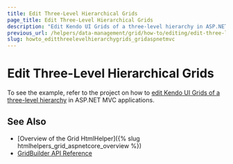 ```yaml
---
title: Edit Three-Level Hierarchical Grids
page_title: Edit Three-Level Hierarchical Grids
description: "Edit Kendo UI Grids of a three-level hierarchy in ASP.NET MVC applications."
previous_url: /helpers/data-management/grid/how-to/editing/edit-three-level-hierarchical-grid
slug: howto_editthreelevelhierarchygrids_gridaspnetmvc
---
```


# Edit Three-Level Hierarchical Grids

To see the example, refer to the project on how to [edit Kendo UI Grids of a three-level hierarchy](https://github.com/telerik/ui-for-aspnet-mvc-examples/tree/master/grid/ajax-3-level-hierarchy-editing) in ASP.NET MVC applications.

## See Also

* [Overview of the Grid HtmlHelper]({% slug htmlhelpers_grid_aspnetcore_overview %})
* [GridBuilder API Reference](http://docs.telerik.com/aspnet-mvc/api/Kendo.Mvc.UI.Fluent/GridBuilder)
